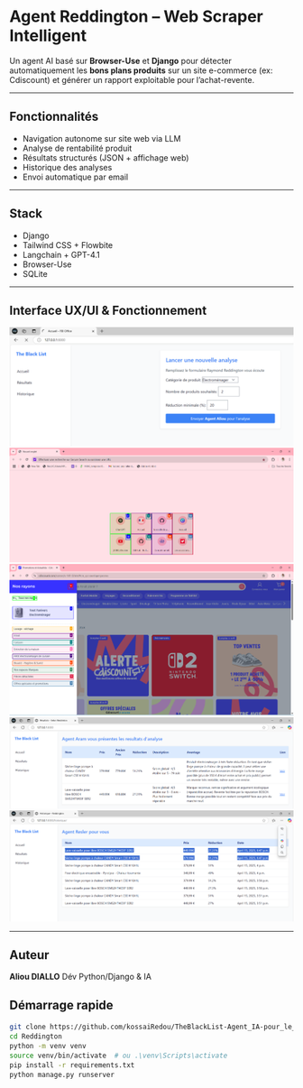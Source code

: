 # Agent Reddington – Web Scraper Intelligent

Un agent AI basé sur **Browser-Use** et **Django** pour détecter automatiquement les **bons plans produits** sur un site e-commerce (ex: Cdiscount) et générer un rapport exploitable pour l’achat-revente.

---

## Fonctionnalités

-  Navigation autonome sur site web via LLM
-  Analyse de rentabilité produit
-  Résultats structurés (JSON + affichage web)
-  Historique des analyses
-  Envoi automatique par email

---

##  Stack

- Django
- Tailwind CSS + Flowbite
- Langchain + GPT-4.1
- Browser-Use
- SQLite

---

##  Interface UX/UI & Fonctionnement

![Interface](./Reddington/media/1.png)
![Interface](./Reddington/media/2.png)
![Interface](./Reddington/media/3.png)
![Interface](./Reddington/media/4.png)
![Interface](./Reddington/media/5.png)

---
## Auteur

**Aliou DIALLO**
Dév Python/Django & IA

##  Démarrage rapide

```bash
git clone https://github.com/kossaiRedou/TheBlackList-Agent_IA-pour_le_WebScrapping.git)
cd Reddington
python -m venv venv
source venv/bin/activate  # ou .\venv\Scripts\activate
pip install -r requirements.txt
python manage.py runserver
